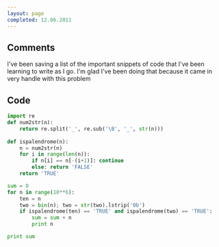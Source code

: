 ```yaml
---
layout: page
completed: 12.06.2011
---
```


## Comments

I've been saving a list of the important snippets of code that I've been
learning to write as I go. I'm glad I've been doing that because it came in
very handle with this problem

## Code

```python
import re
def num2str(n):
	return re.split('_', re.sub('\B', '_', str(n)))
	
def ispalendrome(n):
	n = num2str(n)
	for i in range(len(n)):
		if n[i] == n[-(i+1)]: continue
		else: return 'FALSE'
	return 'TRUE'

sum = 0
for n in range(10**6):
	ten = n
	two = bin(n); two = str(two).lstrip('0b')
	if ispalendrome(ten) == 'TRUE' and ispalendrome(two) == 'TRUE':
		sum = sum + n
		print n

print sum
```
